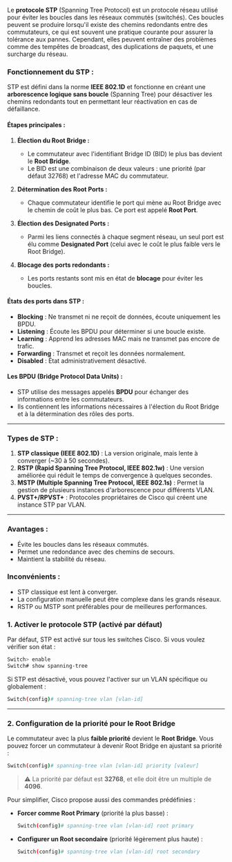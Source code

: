 Le **protocole STP** (Spanning Tree Protocol) est un protocole réseau utilisé pour éviter les boucles dans les réseaux commutés (switchés). Ces boucles peuvent se produire lorsqu'il existe des chemins redondants entre des commutateurs, ce qui est souvent une pratique courante pour assurer la tolérance aux pannes. Cependant, elles peuvent entraîner des problèmes comme des tempêtes de broadcast, des duplications de paquets, et une surcharge du réseau.

### Fonctionnement du STP :
STP est défini dans la norme **IEEE 802.1D** et fonctionne en créant une **arborescence logique sans boucle** (Spanning Tree) pour désactiver les chemins redondants tout en permettant leur réactivation en cas de défaillance.

#### Étapes principales :
1. **Élection du Root Bridge :**
   - Le commutateur avec l'identifiant Bridge ID (BID) le plus bas devient le **Root Bridge**.
   - Le BID est une combinaison de deux valeurs : une priorité (par défaut 32768) et l'adresse MAC du commutateur.

2. **Détermination des Root Ports :**
   - Chaque commutateur identifie le port qui mène au Root Bridge avec le chemin de coût le plus bas. Ce port est appelé **Root Port**.

3. **Élection des Designated Ports :**
   - Parmi les liens connectés à chaque segment réseau, un seul port est élu comme **Designated Port** (celui avec le coût le plus faible vers le Root Bridge).

4. **Blocage des ports redondants :**
   - Les ports restants sont mis en état de **blocage** pour éviter les boucles.

#### États des ports dans STP :
- **Blocking** : Ne transmet ni ne reçoit de données, écoute uniquement les BPDU.
- **Listening** : Écoute les BPDU pour déterminer si une boucle existe.
- **Learning** : Apprend les adresses MAC mais ne transmet pas encore de trafic.
- **Forwarding** : Transmet et reçoit les données normalement.
- **Disabled** : État administrativement désactivé.

#### Les BPDU (Bridge Protocol Data Units) :
- STP utilise des messages appelés **BPDU** pour échanger des informations entre les commutateurs.
- Ils contiennent les informations nécessaires à l'élection du Root Bridge et à la détermination des rôles des ports.

---

### Types de STP :
1. **STP classique (IEEE 802.1D)** : La version originale, mais lente à converger (~30 à 50 secondes).
2. **RSTP (Rapid Spanning Tree Protocol, IEEE 802.1w)** : Une version améliorée qui réduit le temps de convergence à quelques secondes.
3. **MSTP (Multiple Spanning Tree Protocol, IEEE 802.1s)** : Permet la gestion de plusieurs instances d'arborescence pour différents VLAN.
4. **PVST+/RPVST+** : Protocoles propriétaires de Cisco qui créent une instance STP par VLAN.

---

### Avantages :
- Évite les boucles dans les réseaux commutés.
- Permet une redondance avec des chemins de secours.
- Maintient la stabilité du réseau.

### Inconvénients :
- STP classique est lent à converger.
- La configuration manuelle peut être complexe dans les grands réseaux.
- RSTP ou MSTP sont préférables pour de meilleures performances.


### 1. **Activer le protocole STP** (activé par défaut)
Par défaut, STP est activé sur tous les switches Cisco. Si vous voulez vérifier son état :

```bash
Switch> enable
Switch# show spanning-tree
```

Si STP est désactivé, vous pouvez l'activer sur un VLAN spécifique ou globalement :

```bash
Switch(config)# spanning-tree vlan [vlan-id]
```

---

### 2. **Configuration de la priorité pour le Root Bridge**
Le commutateur avec la plus **faible priorité** devient le **Root Bridge**. Vous pouvez forcer un commutateur à devenir Root Bridge en ajustant sa priorité :

```bash
Switch(config)# spanning-tree vlan [vlan-id] priority [valeur]
```

> ⚠️ La priorité par défaut est **32768**, et elle doit être un multiple de **4096**.

Pour simplifier, Cisco propose aussi des commandes prédéfinies :

- **Forcer comme Root Primary** (priorité la plus basse) :
  ```bash
  Switch(config)# spanning-tree vlan [vlan-id] root primary
  ```
- **Configurer un Root secondaire** (priorité légèrement plus haute) :
  ```bash
  Switch(config)# spanning-tree vlan [vlan-id] root secondary
  ```

